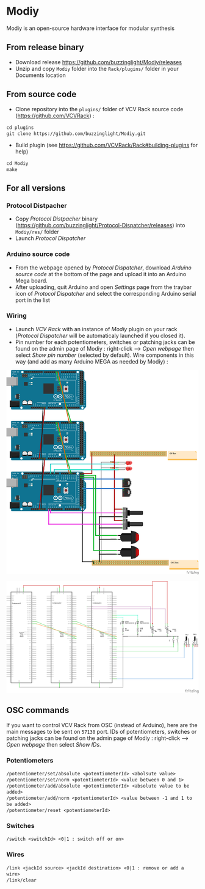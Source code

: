 # Modiy
Modiy is an open-source hardware interface for modular synthesis

## From release binary
- Download release https://github.com/buzzinglight/Modiy/releases
- Unzip and copy `Modiy` folder into the `Rack/plugins/` folder in your Documents location

## From source code
- Clone repository into the `plugins/` folder of VCV Rack source code (https://github.com/VCVRack) :

```
cd plugins
git clone https://github.com/buzzinglight/Modiy.git
```

- Build plugin (see https://github.com/VCVRack/Rack#building-plugins for help)

```
cd Modiy
make
```

## For all versions
### Protocol Distpacher
- Copy *Protocol Distpacher* binary (https://github.com/buzzinglight/Protocol-Dispatcher/releases) into `Modiy/res/` folder
- Launch *Protocol Dispatcher*
### Arduino source code
- From the webpage opened by *Protocol Dispatcher*, download *Arduino source code* at the bottom of the page and upload it into an Arduino Mega board.
- After uploading, quit Arduino and open *Settings* page from the traybar icon of *Protocol Dispatcher* and select the corresponding Arduino serial port in the list

### Wiring
- Launch *VCV Rack* with an instance of *Modiy* plugin on your rack (*Protocol Dispatcher* will be automaticaly launched if you closed it).
- Pin number for each potentiometers, switches or patching jacks can be found on the admin page of Modiy : right-click —> *Open webpage* then select *Show pin number* (selected by default). Wire components in this way (and add as many Arduino MEGA as needed by Modiy) :

![alt text](https://github.com/buzzinglight/Modiy/raw/master/res/arduino/Wiring%20help%20-%20wiring.png "Wiring schematic")


![alt text](https://github.com/buzzinglight/Modiy/raw/master/res/arduino/Wiring%20help%20-%20schematic.png "Electronic schematic")

## OSC commands
If you want to control VCV Rack from OSC (instead of Arduino), here are the main messages to be sent on `57130` port. IDs of potentiometers, switches or patching jacks can be found on the admin page of Modiy : right-click —> *Open webpage* then select *Show IDs*.

### Potentiometers
```
/potentiometer/set/absolute <potentiometerId> <abolsute value>
/potentiometer/set/norm <potentiometerId> <value between 0 and 1>
/potentiometer/add/absolute <potentiometerId> <absolute value to be added>
/potentiometer/add/norm <potentiometerId> <value between -1 and 1 to be added>
/potentiometer/reset <potentiometerId>
```

### Switches
```
/switch <switchId> <0|1 : switch off or on>
```

### Wires
```
/link <jackId source> <jackId destination> <0|1 : remove or add a wire>
/link/clear
```

